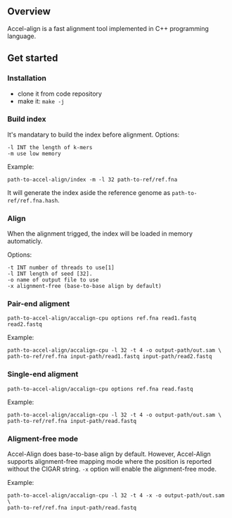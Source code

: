 ## Overview ##
Accel-align is a fast alignment tool implemented in C++ programming language.

## Get started ##

### Installation ###
* clone it from code repository
* make it: `make -j`

### Build index ###
It's mandatary to build the index before alignment. 
Options:
```
-l INT the length of k-mers
-m use low memory
```

Example:
```
path-to-accel-align/index -m -l 32 path-to-ref/ref.fna
```
It will generate the index aside the reference genome as `path-to-ref/ref.fna.hash`.

### Align ###
When the alignment trigged, the index will be loaded in memory automaticly.

Options:
```
-t INT number of threads to use[1]
-l INT length of seed [32].
-o name of output file to use
-x alignment-free (base-to-base align by default)
```

### Pair-end aligment ### 

``` 
path-to-accel-align/accalign-cpu options ref.fna read1.fastq read2.fastq
```

Example:
``` 
path-to-accel-align/accalign-cpu -l 32 -t 4 -o output-path/out.sam \
path-to-ref/ref.fna input-path/read1.fastq input-path/read2.fastq
``` 

### Single-end aligment ### 

``` 
path-to-accel-align/accalign-cpu options ref.fna read.fastq
```

Example:
``` 
path-to-accel-align/accalign-cpu -l 32 -t 4 -o output-path/out.sam \
path-to-ref/ref.fna input-path/read.fastq
``` 

### Aligment-free mode ### 
Accel-Align does base-to-base align by default. However, Accel-Align supports alignment-free mapping mode where the position is reported without the CIGAR string.
 `-x` option will enable the alignment-free mode.

Example:
``` 
path-to-accel-align/accalign-cpu -l 32 -t 4 -x -o output-path/out.sam \
path-to-ref/ref.fna input-path/read.fastq
``` 
  